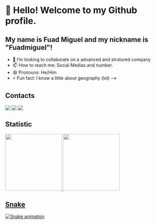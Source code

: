 # 👋 Hello! Welcome to my Github profile.
## My name is Fuad Miguel and my nickname is "Fuadmiguel"!

- 👯 I’m looking to collaborate on a advanced and strutured company
- 📫 How to reach me: Social Medias and number.
- 😄 Pronouns: He/Him
- ⚡ Fun fact: I know a little about geography (lol)
-->

## Contacts

<div>
<a href="https://instagram.com/fuadmiguel" target="_blank"><img loading="lazy" src="https://img.shields.io/badge/-Instagram-%23E4405F?style=for-the-badge&logo=instagram&logoColor=white" target="_blank"></a>
<a href = "mailto:fuadmiguel1@gmail.com"><img loading="lazy" src="https://img.shields.io/badge/Gmail-D14836?style=for-the-badge&logo=gmail&logoColor=white" target="_blank"></a>
<a href="https://www.linkedin.com/in/fuad-miguel-pires-mutran" target="_blank"><img loading="lazy" src="https://img.shields.io/badge/-LinkedIn-%230077B5?style=for-the-badge&logo=linkedin&logoColor=white" target="_blank"></a>   
</div>

## Statistic

<div>
<a href="https://github.com/Fuadmiguel">
<img loading="lazy" height="180em" src="https://github-readme-stats.vercel.app/api/top-langs/?username=Fuadmiguel&layout=compact&langs_count=7&theme=dracula"/>
<img loading="lazy" height="180em" src="https://github-readme-stats.vercel.app/api?username=Fuadmiguel&show_icons=true&theme=dracula&include_all_commits=true&count_private=true"/>
</div>

## Snake

![Snake animation](https://github.com/Fuadmiguel/Fuadmiguel/blob/output/github-contribution-grid-snake.svg)
